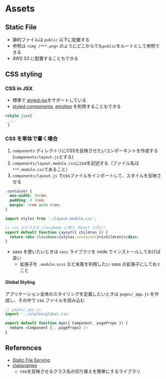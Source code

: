# Assets

## Static File

- 静的ファイルは `public` 以下に配置する
- 参照は `<img /***.png>` のようにどこからでも`public`をルートとして参照できる
- AWS S3 に配置することもできる

## CSS styling

### CSS in JSX

- 標準で [styled-jsx](https://github.com/zeit/styled-jsx)をサポートしている
- [styled-components](https://github.com/zeit/next.js/tree/canary/examples/with-styled-components), [emotion](https://github.com/zeit/next.js/tree/canary/examples/with-emotion) を利用することもできる

```jsx
<style jsx>{`
  ...
`}
```

### CSS を単体で書く場合

1. `components` ディレクトリにCSSを反映させたいコンポーネントを作成する(`components/layout.js`とする)
2. `components/layout.module.css`にcssを記述する（ファイル名は `***.module.css`であること）
3. `components/layout.js` でcssファイルをインポートして、スタイルを反映させる

```css
.container {
  max-width: 36rem;
  padding: 0 1rem;
  margin: 3rem auto 6rem;
}
```

```jsx
import styles from './layout.module.css';

// css のクラスを className に挿入（React と同じ）
export default function Layout({ children }) {
  return <div className={styles.container}>{children}</div>;
}
```

- sass を使いたいときは `sass` ライブラリを node でインストールしておけば良い
  - 拡張子を `.module.scss` など末尾を利用したい sass の拡張子にしておくこと

#### Global Styling

アプリケーション全体のスタイリングを定義したいときは `pages/_app.js` を作成し、その中で css ファイルを読み込む

```jsx:pages/_app.js
// pages/_app.js
import '../styles/global.css'

export default function App({ Component, pageProps }) {
  return <Component {...pageProps} />
}
```

## References

- [Static File Serving](https://nextjs.org/docs/basic-features/static-file-serving)
- [classnames](https://github.com/JedWatson/classnames)
  - cssを反映させるクラス名の切り替えを簡単にするライブラリ
